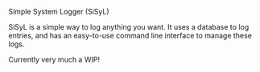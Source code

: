 Simple System Logger (SiSyL)

SiSyL is a simple way to log anything you want. It uses a database to log entries, and has an easy-to-use command line interface to manage these logs.

Currently very much a WIP!

